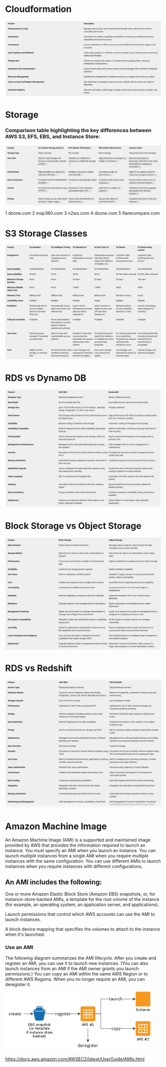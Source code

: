 # Cloudformation

![alt text](image-6.png)

# Storage

### Comparison table highlighting the key differences between AWS S3, EFS, EBS, and Instance Store:

![alt text](image.png)

1 dzone.com 2 msp360.com 3 n2ws.com 4 dzone.com 5 flarecompare.com

# S3 Storage Classes

![alt text](image-2.png)

# RDS vs Dynamo DB

![alt text](image-1.png)

# Block Storage vs Object Storage 

![alt text](image-3.png)

# RDS vs Redshift 

![alt text](image-4.png)

# Amazon Machine Image

An Amazon Machine Image (AMI) is a supported and maintained image provided by AWS that provides the information required to launch an instance. You must specify an AMI when you launch an instance. You can launch multiple instances from a single AMI when you require multiple instances with the same configuration. You can use different AMIs to launch instances when you require instances with different configurations.

## An AMI includes the following:

One or more Amazon Elastic Block Store (Amazon EBS) snapshots, or, for instance-store-backed AMIs, a template for the root volume of the instance (for example, an operating system, an application server, and applications).

Launch permissions that control which AWS accounts can use the AMI to launch instances.

A block device mapping that specifies the volumes to attach to the instance when it's launched.

### Use an AMI

The following diagram summarizes the AMI lifecycle. After you create and register an AMI, you can use it to launch new instances. (You can also launch instances from an AMI if the AMI owner grants you launch permissions.) You can copy an AMI within the same AWS Region or to different AWS Regions. When you no longer require an AMI, you can deregister it.

![alt text](image-5.png)
			
https://docs.aws.amazon.com/AWSEC2/latest/UserGuide/AMIs.html
